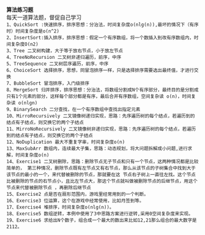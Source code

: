 **算法练习题**
<br>
每天一道算法题，督促自己学习
 <br>
`1、QuickSort :快速排序，排序思想：分治法，时间复杂度o(nlg(n)),最坏的情况下（有序时）时间复杂度是o(n^2)`
<br>
`2、InsertSort:插入排序，排序思想：假定一个有序数组，将一个数插入到改有序数组内，时间复杂度O(n2)`
<br>
`3、Tree 二叉树构建，大于等于放右节点，小于放左节点`
<br>
`4、TreeNoRecursion 二叉树非递归遍历，前序，中序`
<br>
`5、TreeSequence 二叉树层序遍历，前序，中序`
<br>
`6、ChoiceSort 选择排序，思想，同冒泡排序一样，只是选择排序需要选出最终值，才进行交换`
<br>
`7、BubbleSort 冒泡排序，入门级排序`
<br>
`8、MergeSort 归并排序，排序思想：分治法，将数组分割成N个有序部分，最终目的是分割成只有1个元素的部分，这样每个部分都是有序，最后合并有序数组，空间复杂读 o(n)，时间复杂读 o(nlgn)`
<br>
`9、BinarySearch 二分查找，在一个有序数组中查找出指定元素`
<br>
`10、MirroRecursively 二叉镜像树递归实现，思路：先序遍历树的每个结点，若遍历到的结点有子结点，则交换它的两个子结点`
<br>
`11、MirroNoRecursively 二叉镜像树非递归实现，思路：先序遍历树的每个结点，若遍历到的结点有子结点，则交换它的两个子结点`
<br>
`12、NoDuplication 最大不重复字串，时间复杂度o(n)`
<br>
`13、MaxSubArr 数组内，连续最大子集，思路：动态规划，将大问题拆解成小问题,进行求解，时间复杂度o(n)`
<br>
`14、Exercise1 二叉树删除，思路：删除节点无子节点和只有一个节点，这两种情况都是比较简单的，
第三种情况，删除节点既有左节点又有右节点，那么从该节点的子树集合中找到大于该节点的最小的一个，来代替被删除的节点，那就要在这
节点右子树上一直往左找。这个节点比被删除的节点的右节点小，且比左节点大，那这个节点就叫做被删除节点的后继节点，用这个节点来代替被删除节点
，再删除后继节点`
<br>
`15、Exercise2 点是否在扇形范围内，游戏里经常用到的一个判断。`
<br>
`16、Exercise3 位运算，这个在游戏中经常使用，比如月签到等。`
<br>
`17、Exercise4 堆排序，时间复杂度o(nlg(n))。`
<br>
`18、Exercise5 数组逆转，本例中使用了3中思路方案进行逆转,采用0空间复杂度来实现。`
<br>
`19、Exercise6 求给出N个数子，组合成一个最大的数出来比如12,21那么组合的最大数字是2112。`
